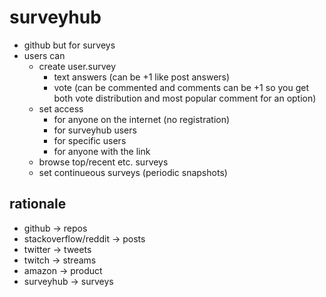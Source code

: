 # surveyhub

- github but for surveys
- users can
  - create user.survey
    - text answers (can be +1 like post answers)
    - vote (can be commented and comments can be +1 so you get both vote distribution and most popular comment for an option)
  - set access
    - for anyone on the internet (no registration)
    - for surveyhub users
    - for specific users
    - for anyone with the link
  - browse top/recent etc. surveys
  - set continueous surveys (periodic snapshots)
  
## rationale

- github -> repos
- stackoverflow/reddit -> posts
- twitter -> tweets
- twitch  -> streams
- amazon -> product
- surveyhub -> surveys
